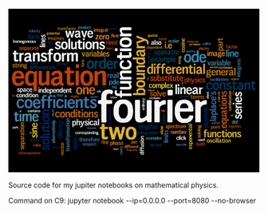 ![Logo](logo.png)


Source code for my jupiter notebooks on mathematical physics.

Command on C9: 
jupyter notebook --ip=0.0.0.0 --port=8080 --no-browser


